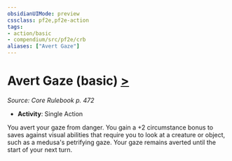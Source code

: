 ```yaml
---
obsidianUIMode: preview
cssclass: pf2e,pf2e-action
tags:
- action/basic
- compendium/src/pf2e/crb
aliases: ["Avert Gaze"]
---
```

# Avert Gaze (basic) [>](/rules/core-rulebook/chapter-9-playing-the-game.md#Actions "Single Action")
*Source: Core Rulebook p. 472*  


- **Activity**: Single Action

You avert your gaze from danger. You gain a +2 circumstance bonus to saves against visual abilities that require you to look at a creature or object, such as a medusa's petrifying gaze. Your gaze remains averted until the start of your next turn.